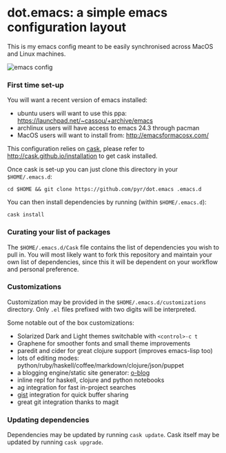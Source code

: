 dot.emacs: a simple emacs configuration layout
==============================================

This is my emacs config meant to be easily synchronised across MacOS
and Linux machines.

![emacs config](http://i.imgur.com/45V15Pp.png)

### First time set-up

You will want a recent version of emacs installed:

- ubuntu users will want to use this ppa: https://launchpad.net/~cassou/+archive/emacs
- archlinux users will have access to emacs 24.3 through pacman
- MacOS users will want to install from: http://emacsformacosx.com/

This configuration relies on [cask](http://cask.github.io), please refer to
http://cask.github.io/installation to get cask installed.

Once cask is set-up you can just clone this directory in your
`$HOME/.emacs.d`:

```
cd $HOME && git clone https://github.com/pyr/dot.emacs .emacs.d
```

You can then install dependencies by running (within `$HOME/.emacs.d`):

```
cask install
```

### Curating your list of packages

The `$HOME/.emacs.d/Cask` file contains the list of dependencies you
wish to pull in. You will most likely want to fork this repository and
maintain your own list of dependencies, since this it will be
dependent on your workflow and personal preference.

### Customizations

Customization may be provided in the `$HOME/.emacs.d/customizations`
directory. Only `.el` files prefixed with two digits will be
interpreted.

Some notable out of the box customizations:

- Solarized Dark and Light themes switchable with `<control>-c t`
- Graphene for smoother fonts and small theme improvements
- paredit and cider for great clojure support (improves emacs-lisp
  too)
- lots of editing modes:
  python/ruby/haskell/coffee/markdown/clojure/json/puppet
- a blogging engine/static site generator:
  [o-blog](http://renard.github.io)
- inline repl for haskell, clojure and python notebooks
- ag integration for fast in-project searches
- [gist](https://gist.github.com) integration for quick buffer sharing
- great git integration thanks to magit

### Updating dependencies

Dependencies may be updated by running `cask update`. Cask itself
may be updated by running `cask upgrade`.
